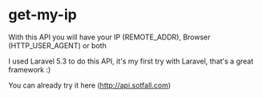 # get-my-ip
With this API you will have your IP (REMOTE_ADDR), Browser (HTTP_USER_AGENT) or both

I used Laravel 5.3 to do this API, it's my first try with Laravel, that's a great framework :)

You can already try it here (http://api.sotfall.com)
